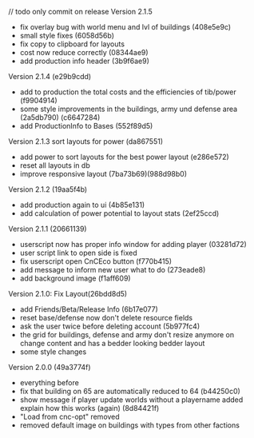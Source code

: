 // todo only commit on release
Version 2.1.5
- fix overlay bug with world menu and lvl of buildings (408e5e9c)
- small style fixes (6058d56b)
- fix copy to clipboard for layouts
- cost now reduce correctly (08344ae9)
- add production info header (3b9f6ae9)

Version 2.1.4 (e29b9cdd)
- add to production the total costs and the efficiencies of tib/power  (f9904914)
- some style improvements in the buildings, army und defense area (2a5db790) (c6647284)
- add ProductionInfo to Bases (552f89d5)

Version 2.1.3 sort layouts for power (da867551)
- add power to sort layouts for the best power layout (e286e572)
- reset all layouts in db 
- improve responsive layout (7ba73b69)(988d98b0)

Version 2.1.2 (19aa5f4b)
- add production again to ui (4b85e131)
- add calculation of power potential to layout stats (2ef25ccd)

Version 2.1.1 (20661139)
- userscript now has proper info window for adding player (03281d72)
- user script link to open side is fixed
- fix userscript open CnCEco button (f770b415)
- add message to inform new user what to do (273eade8)
- add background image (f1aff609)

Version 2.1.0: Fix Layout(26bdd8d5) 
- add Friends/Beta/Release Info (6b17e077)
- reset base/defense now don't delete resource fields 
- ask the user twice before deleting account (5b977fc4)
- the grid for buildings, defense and army don't resize anymore on change content and has a bedder looking
bedder layout 
- some style changes

Version 2.0.0 (49a3774f)
- everything before
- fix that building on 65 are automatically reduced to 64 (b44250c0)
- show message if player update worlds without a playername added explain how this works (again) (8d84421f)
- "Load from cnc-opt" removed
- removed default image on buildings with types from other factions



